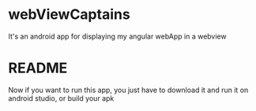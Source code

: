 # webViewCaptains
It's an android app for displaying my angular webApp in a webview

# README
Now if you want to run this app, you just have to download it and run it on android studio, or build your apk
